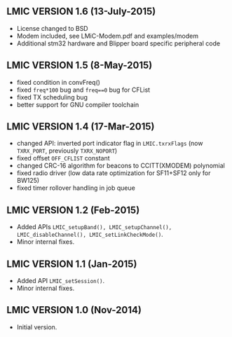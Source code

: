 LMIC VERSION 1.6  (13-July-2015)
---------------------------------
 - License changed to BSD
 - Modem included, see LMiC-Modem.pdf and examples/modem
 - Additional stm32 hardware and Blipper board specific peripheral code


LMIC VERSION 1.5  (8-May-2015)
------------------------------
 - fixed condition in convFreq()
 - fixed `freq*100` bug and `freq==0` bug for CFList
 - fixed TX scheduling bug
 - better support for GNU compiler toolchain

LMIC VERSION 1.4  (17-Mar-2015)
-------------------------------
 - changed API: inverted port indicator flag in `LMIC.txrxFlags`
   (now `TXRX_PORT`, previously `TXRX_NOPORT`)
 - fixed offset `OFF_CFLIST` constant
 - changed CRC-16 algorithm for beacons to CCITT(XMODEM) polynomial
 - fixed radio driver (low data rate optimization for SF11+SF12 only for BW125)
 - fixed timer rollover handling in job queue

LMIC VERSION 1.2  (Feb-2015)
-------------------------------
 - Added APIs ``LMIC_setupBand(), LMIC_setupChannel(), LMIC_disableChannel(), LMIC_setLinkCheckMode()``.
 - Minor internal fixes.

LMIC VERSION 1.1  (Jan-2015)
-------------------------------
 - Added API ``LMIC_setSession()``.
 - Minor internal fixes.

LMIC VERSION 1.0  (Nov-2014)
-------------------------------
 - Initial version.
